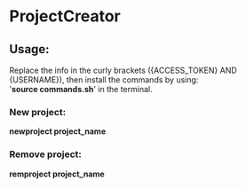 # ProjectCreator

## Usage:
Replace the info in the curly brackets ({ACCESS_TOKEN} AND {USERNAME}), then install the commands by using:  
'**source commands.sh**' in the terminal.

### New project:
**newproject project_name**

### Remove project: 
**remproject project_name**